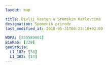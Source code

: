 ```yaml
---
layout: map

title: Divlji kesten u Sremskim Karlovcima
designation: Spomenik prirode
last_modified_at: 2018-05-31T00:23:10+02:00

WDPA: [555589001]
BioRaS: [239]
geoSrbija:
  L1_182: [38]
  L1_302: [14]
---
```

